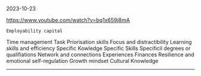 2023-10-23

<https://www.youtube.com/watch?v=bq1x659j8mA>

`Employability capital`

Time management
Task Priorisation skills
Focus and distractibility
Learning skills and efficiency
Specific Kowledge
Specific Skills
Specificil degrees or qualifiations
Network and connections
Experiences
Finances Resilience and emotional self-regulation
Growth mindset
Cultural Knowledge

___
